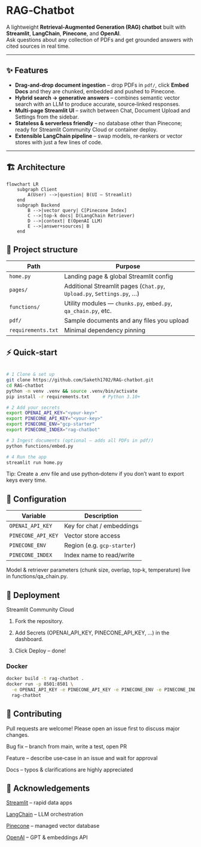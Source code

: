 # RAG‑Chatbot

A lightweight **Retrieval‑Augmented Generation (RAG) chatbot** built with **Streamlit**, **LangChain**, **Pinecone**, and **OpenAI**.  
Ask questions about any collection of PDFs and get grounded answers with cited sources in real time.

---

## ✨ Features
* **Drag‑and‑drop document ingestion** – drop PDFs in `pdf/`, click **Embed Docs** and they are chunked, embedded and pushed to Pinecone.  
* **Hybrid search → generative answers** – combines semantic vector search with an LLM to produce accurate, source‑linked responses.  
* **Multi‑page Streamlit UI** – switch between Chat, Document Upload and Settings from the sidebar.  
* **Stateless & serverless friendly** – no database other than Pinecone; ready for Streamlit Community Cloud or container deploy.  
* **Extensible LangChain pipeline** – swap models, re‑rankers or vector stores with just a few lines of code.

---

## 🏗 Architecture

```mermaid
flowchart LR
    subgraph Client
        A(User) -->|question| B(UI – Streamlit)
    end
    subgraph Backend
        B -->|vector query| C[Pinecone Index]
        C -->|top‑k docs| D(LangChain Retriever)
        D -->|context| E(OpenAI LLM)
        E -->|answer+sources| B
    end
```
## 📂 Project structure

| Path               | Purpose                                                               |
| ------------------ | --------------------------------------------------------------------- |
| `home.py`          | Landing page & global Streamlit config                                |
| `pages/`           | Additional Streamlit pages (`Chat.py`, `Upload.py`, `Settings.py`, …) |
| `functions/`       | Utility modules — `chunks.py`, `embed.py`, `qa_chain.py`, etc.        |
| `pdf/`             | Sample documents and any files you upload                             |
| `requirements.txt` | Minimal dependency pinning                                            |

## ⚡ Quick‑start

```bash

# 1 Clone & set up
git clone https://github.com/Saketh1702/RAG-chatbot.git
cd RAG-chatbot
python -m venv .venv && source .venv/bin/activate
pip install -r requirements.txt     # Python 3.10+

# 2 Add your secrets
export OPENAI_API_KEY="<your‑key>"
export PINECONE_API_KEY="<your‑key>"
export PINECONE_ENV="gcp-starter"
export PINECONE_INDEX="rag-chatbot"

# 3 Ingest documents (optional – adds all PDFs in pdf/)
python functions/embed.py

# 4 Run the app
streamlit run home.py
```
Tip: Create a .env file and use python‑dotenv if you don’t want to export keys every time.

## 🔧 Configuration

| Variable           | Description                 |
| ------------------ | --------------------------- |
| `OPENAI_API_KEY`   | Key for chat / embeddings   |
| `PINECONE_API_KEY` | Vector store access         |
| `PINECONE_ENV`     | Region (e.g. `gcp-starter`) |
| `PINECONE_INDEX`   | Index name to read/write    |

Model & retriever parameters (chunk size, overlap, top‑k, temperature) live in functions/qa_chain.py.

## 🚀 Deployment
Streamlit Community Cloud

1. Fork the repository.

2. Add Secrets (OPENAI_API_KEY, PINECONE_API_KEY, …) in the dashboard.

3. Click Deploy – done!

### Docker
```bash
docker build -t rag-chatbot .
docker run -p 8501:8501 \
  -e OPENAI_API_KEY -e PINECONE_API_KEY -e PINECONE_ENV -e PINECONE_INDEX \
  rag-chatbot
```
## 🤝 Contributing
Pull requests are welcome! Please open an issue first to discuss major changes.

Bug fix – branch from main, write a test, open PR

Feature – describe use‑case in an issue and wait for approval

Docs – typos & clarifications are highly appreciated


## 🙏 Acknowledgements
[Streamlit](https://streamlit.io) – rapid data apps

[LangChain](https://python.langchain.com/) – LLM orchestration

[Pinecone](https://www.pinecone.io/) – managed vector database

[OpenAI](https://openai.com/) – GPT & embeddings API

